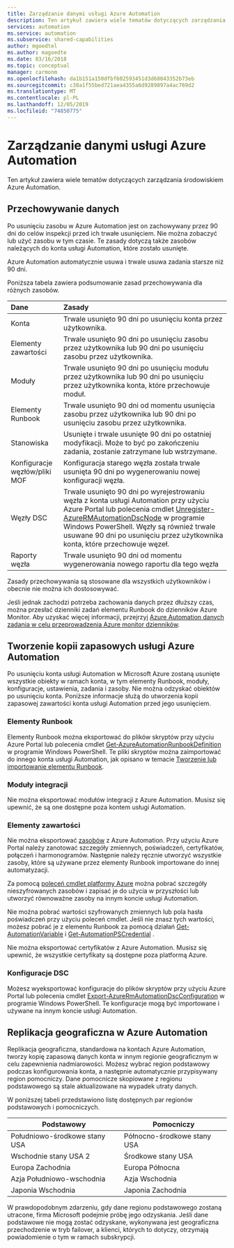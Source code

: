 ```yaml
---
title: Zarządzanie danymi usługi Azure Automation
description: Ten artykuł zawiera wiele tematów dotyczących zarządzania środowiskiem Azure Automation.  Obecnie obejmuje przechowywanie danych i wykonywanie kopii zapasowych Azure Automation odzyskiwania po awarii w Azure Automation.
services: automation
ms.service: automation
ms.subservice: shared-capabilities
author: mgoedtel
ms.author: magoedte
ms.date: 03/16/2018
ms.topic: conceptual
manager: carmonm
ms.openlocfilehash: da1b151a150dfbf602593451d3d68043352b73eb
ms.sourcegitcommit: c38a1f55bed721aea4355a6d9289897a4ac769d2
ms.translationtype: MT
ms.contentlocale: pl-PL
ms.lasthandoff: 12/05/2019
ms.locfileid: "74850775"
---
```

# <a name="managing-azure-automation-data"></a>Zarządzanie danymi usługi Azure Automation
Ten artykuł zawiera wiele tematów dotyczących zarządzania środowiskiem Azure Automation.

## <a name="data-retention"></a>Przechowywanie danych
Po usunięciu zasobu w Azure Automation jest on zachowywany przez 90 dni do celów inspekcji przed ich trwałe usunięciem.  Nie można zobaczyć lub użyć zasobu w tym czasie.  Te zasady dotyczą także zasobów należących do konta usługi Automation, które zostało usunięte.

Azure Automation automatycznie usuwa i trwale usuwa zadania starsze niż 90 dni.

Poniższa tabela zawiera podsumowanie zasad przechowywania dla różnych zasobów.

| Dane | Zasady |
|:--- |:--- |
| Konta |Trwale usunięto 90 dni po usunięciu konta przez użytkownika. |
| Elementy zawartości |Trwale usunięto 90 dni po usunięciu zasobu przez użytkownika lub 90 dni po usunięciu zasobu przez użytkownika. |
| Moduły |Trwale usunięto 90 dni po usunięciu modułu przez użytkownika lub 90 dni po usunięciu przez użytkownika konta, które przechowuje moduł. |
| Elementy Runbook |Trwale usunięto 90 dni od momentu usunięcia zasobu przez użytkownika lub 90 dni po usunięciu zasobu przez użytkownika. |
| Stanowiska |Usunięte i trwale usunięte 90 dni po ostatniej modyfikacji. Może to być po zakończeniu zadania, zostanie zatrzymane lub wstrzymane. |
| Konfiguracje węzłów/pliki MOF |Konfiguracja starego węzła została trwale usunięta 90 dni po wygenerowaniu nowej konfiguracji węzła. |
| Węzły DSC |Trwale usunięto 90 dni po wyrejestrowaniu węzła z konta usługi Automation przy użyciu Azure Portal lub polecenia cmdlet [Unregister-AzureRMAutomationDscNode](https://docs.microsoft.com/powershell/module/azurerm.automation/unregister-azurermautomationdscnode) w programie Windows PowerShell. Węzły są również trwale usuwane 90 dni po usunięciu przez użytkownika konta, które przechowuje węzeł. |
| Raporty węzła |Trwale usunięto 90 dni od momentu wygenerowania nowego raportu dla tego węzła |

Zasady przechowywania są stosowane dla wszystkich użytkowników i obecnie nie można ich dostosowywać.

Jeśli jednak zachodzi potrzeba zachowania danych przez dłuższy czas, można przesłać dzienniki zadań elementu Runbook do dzienników Azure Monitor.  Aby uzyskać więcej informacji, przejrzyj [Azure Automation danych zadania w celu przeprowadzenia Azure monitor dzienników](automation-manage-send-joblogs-log-analytics.md).   

## <a name="backing-up-azure-automation"></a>Tworzenie kopii zapasowych usługi Azure Automation
Po usunięciu konta usługi Automation w Microsoft Azure zostaną usunięte wszystkie obiekty w ramach konta, w tym elementy Runbook, moduły, konfiguracje, ustawienia, zadania i zasoby. Nie można odzyskać obiektów po usunięciu konta.  Poniższe informacje służą do utworzenia kopii zapasowej zawartości konta usługi Automation przed jego usunięciem. 

### <a name="runbooks"></a>Elementy Runbook
Elementy Runbook można eksportować do plików skryptów przy użyciu Azure Portal lub polecenia cmdlet [Get-AzureAutomationRunbookDefinition](https://docs.microsoft.com/powershell/module/servicemanagement/azure/get-azureautomationrunbookdefinition) w programie Windows PowerShell.  Te pliki skryptów można zaimportować do innego konta usługi Automation, jak opisano w temacie [Tworzenie lub importowanie elementu Runbook](/previous-versions/azure/dn643637(v=azure.100)).

### <a name="integration-modules"></a>Moduły integracji
Nie można eksportować modułów integracji z Azure Automation.  Musisz się upewnić, że są one dostępne poza kontem usługi Automation.

### <a name="assets"></a>Elementy zawartości
Nie można eksportować [zasobów](/previous-versions/azure/dn939988(v=azure.100)) z Azure Automation.  Przy użyciu Azure Portal należy zanotować szczegóły zmiennych, poświadczeń, certyfikatów, połączeń i harmonogramów.  Następnie należy ręcznie utworzyć wszystkie zasoby, które są używane przez elementy Runbook importowane do innej automatyzacji.

Za pomocą [poleceń cmdlet platformy Azure](https://docs.microsoft.com/powershell/module/azurerm.automation#automation) można pobrać szczegóły nieszyfrowanych zasobów i zapisać je do użycia w przyszłości lub utworzyć równoważne zasoby na innym koncie usługi Automation.

Nie można pobrać wartości szyfrowanych zmiennych lub pola hasła poświadczeń przy użyciu poleceń cmdlet.  Jeśli nie znasz tych wartości, możesz pobrać je z elementu Runbook za pomocą działań [Get-AutomationVariable](/previous-versions/azure/dn940012(v=azure.100)) i [Get-AutomationPSCredential](/previous-versions/azure/dn940015(v=azure.100)) .

Nie można eksportować certyfikatów z Azure Automation.  Musisz się upewnić, że wszystkie certyfikaty są dostępne poza platformą Azure.

### <a name="dsc-configurations"></a>Konfiguracje DSC
Możesz wyeksportować konfiguracje do plików skryptów przy użyciu Azure Portal lub polecenia cmdlet [Export-AzureRmAutomationDscConfiguration](https://docs.microsoft.com/powershell/module/azurerm.automation/export-azurermautomationdscconfiguration) w programie Windows PowerShell. Te konfiguracje mogą być importowane i używane na innym koncie usługi Automation.

## <a name="geo-replication-in-azure-automation"></a>Replikacja geograficzna w Azure Automation
Replikacja geograficzna, standardowa na kontach Azure Automation, tworzy kopię zapasową danych konta w innym regionie geograficznym w celu zapewnienia nadmiarowości. Możesz wybrać region podstawowy podczas konfigurowania konta, a następnie automatycznie przypisywany region pomocniczy. Dane pomocnicze skopiowane z regionu podstawowego są stale aktualizowane na wypadek utraty danych.  

W poniższej tabeli przedstawiono listę dostępnych par regionów podstawowych i pomocniczych.

| Podstawowy | Pomocniczy |
| --- | --- |
| Południowo-środkowe stany USA |Północno-środkowe stany USA |
| Wschodnie stany USA 2 |Środkowe stany USA |
| Europa Zachodnia |Europa Północna |
| Azja Południowo-wschodnia |Azja Wschodnia |
| Japonia Wschodnia |Japonia Zachodnia |

W prawdopodobnym zdarzeniu, gdy dane regionu podstawowego zostaną utracone, firma Microsoft podejmie próbę jego odzyskania. Jeśli dane podstawowe nie mogą zostać odzyskane, wykonywana jest geograficzna przechodzenie w tryb failover, a klienci, których to dotyczy, otrzymają powiadomienie o tym w ramach subskrypcji.


